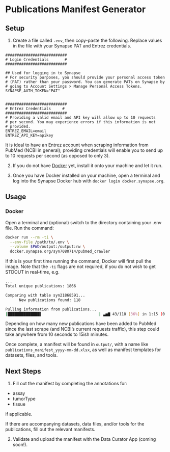 # Publications Manifest Generator

## Setup
1. Create a file called `.env`, then copy-paste the following.  Replace
values in the file with your Synapse PAT and Entrez credentials.

```
###########################
# Login Credentials       #
###########################

## Used for logging in to Synapse
# For security purposes, you should provide your personal access token
# (PAT) rather than your password. You can generate PATs on Synapse by
# going to Account Settings > Manage Personal Access Tokens.
SYNAPSE_AUTH_TOKEN="PAT"


###########################
# Entrez Credentials     #
###########################
# Providing a valid email and API key will allow up to 10 requests
# per second. You may experience errors if this information is not
# provided.
ENTREZ_EMAIL=email
ENTREZ_API_KEY=apikey
```

It is ideal to have an Entrez account when scraping information from PubMed
(NCBI in general); providing credentials will enable you to send up to 10
requests per second (as opposed to only 3).


2. If you do not have [Docker](https://www.docker.com/get-started) yet, install
it onto your machine and let it run.

3. Once you have Docker installed on your machine, open a terminal and log into
the Synapse Docker hub with `docker login docker.synapse.org`.


## Usage

### Docker
Open a terminal and (optional) switch to the directory containing your .env
file.  Run the command:

```bash
docker run --rm -ti \
  --env-file /path/to/.env \
  --volume $PWD/output:/output:rw \
  docker.synapse.org/syn7080714/pubmed_crawler
```

If this is your first time running the command, Docker will first pull the image. 
Note that the `-ti` flags are not required, if you do not wish to get STDOUT in 
real-time, e.g.

```bash
...
Total unique publications: 1866

Comparing with table syn21868591...
      New publications found: 118

Pulling information from publications...
|██████████████▌                         | ▃▅▇ 43/118 [36%] in 1:15 (0.6/s, eta: 2:11)
```

Depending on how many new publications have been added to PubMed since the last
scrape (and NCBI’s current requests traffic), this step could take anywhere from
10 seconds to 15ish minutes.

Once complete, a manifest will be found in `output/`, with a name like 
`publications_manifest_yyyy-mm-dd.xlsx`, as well as manifest templates
for datasets, files, and tools.

## Next Steps
1. Fill out the manifest by completing the annotations for:

* assay
* tumorType
* tissue

if applicable.

If there are accompanying datasets, data files, and/or tools for the
publications, fill out the relevant manifests.

2. Validate and upload the manifest with the Data Curator App (coming soon!).
